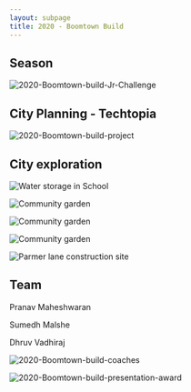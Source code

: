 ```yaml
---
layout: subpage
title: 2020 - Boomtown Build
---
```


## Season

![2020-Boomtown-build-Jr-Challenge](/public/images/2020-Boomtown-build-Jr-Challenge.png "2020-Boomtown-build-Jr-Challenge")


<!-- <iframe frameborder="0" scrolling="no" marginheight="0" marginwidth="0"width="788.54" height="443" type="text/html" src="https://www.youtube.com/embed/s7ZqUkntyNc?autoplay=0&fs=0&iv_load_policy=3&showinfo=0&rel=0&cc_load_policy=0&start=0&end=0"></iframe> -->

## City Planning - Techtopia
![2020-Boomtown-build-project](/public/images/2020-Boomtown-build-project.jpg "2020-Boomtown-build-project")


## City exploration

![](/public/images/FLL-2020/IMG_9215.jpg "Water storage in School")

![](/public/images/FLL-2020/IMG_9238.jpg "Community garden")

![](/public/images/FLL-2020/IMG_9261.jpg "Community garden")

![](/public/images/FLL-2020/IMG_9266.jpg "Community garden")

![](/public/images/FLL-2020/IMG_9273_1.jpg "Parmer lane construction site")

## Team
Pranav Maheshwaran

Sumedh Malshe

Dhruv Vadhiraj

![2020-Boomtown-build-coaches](/public/images/2020-Boomtown-build-coaches.jpg "2020-Boomtown-build-coaches")

![2020-Boomtown-build-presentation-award](/public/images/2020-Boomtown-build-presentation-award.jpg "2020-Boomtown-build-presentation-award")
